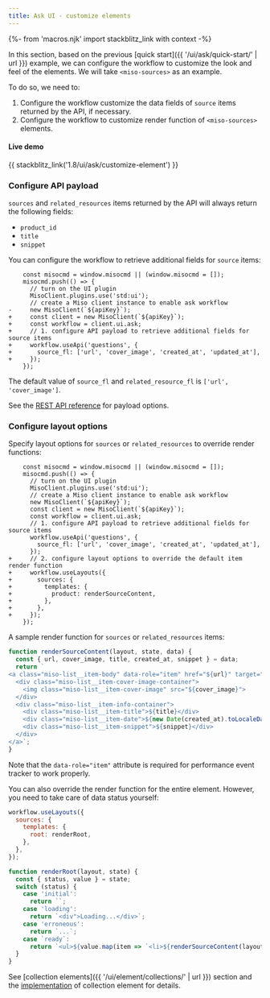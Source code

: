 ```yaml
---
title: Ask UI - customize elements
---
```


{%- from 'macros.njk' import stackblitz_link with context -%}

In this section, based on the previous [quick start]({{ '/ui/ask/quick-start/' | url }}) example, we can configure the workflow to customize the look and feel of the elements. We will take `<miso-sources>` as an example.

To do so, we need to:

1. Configure the workflow customize the data fields of `source` items returned by the API, if necessary.
1. Configure the workflow to customize render function of `<miso-sources>` elements.

#### Live demo

{{ stackblitz_link('1.8/ui/ask/customize-element') }}

### Configure API payload

`sources` and `related_resources` items returned by the API will always return the following fields:
* `product_id`
* `title`
* `snippet`

You can configure the workflow to retrieve additional fields for `source` items:

```diff-js
    const misocmd = window.misocmd || (window.misocmd = []);
    misocmd.push(() => {
      // turn on the UI plugin
      MisoClient.plugins.use('std:ui');
      // create a Miso client instance to enable ask workflow
-     new MisoClient(`${apiKey}`);
+     const client = new MisoClient(`${apiKey}`);
+     const workflow = client.ui.ask;
+     // 1. configure API payload to retrieve additional fields for source items
+     workflow.useApi('questions', {
+       source_fl: ['url', 'cover_image', 'created_at', 'updated_at'],
+     });
    });
```

The default value of `source_fl` and `related_resource_fl` is `['url', 'cover_image']`.

See the [REST API reference](https://api.askmiso.com/#tag/Ask-APIs/operation/questions_v1_ask_questions_post) for payload options.

### Configure layout options

Specify layout options for `sources` or `related_resources` to override render functions:

```diff-js
    const misocmd = window.misocmd || (window.misocmd = []);
    misocmd.push(() => {
      // turn on the UI plugin
      MisoClient.plugins.use('std:ui');
      // create a Miso client instance to enable ask workflow
      new MisoClient(`${apiKey}`);
      const client = new MisoClient(`${apiKey}`);
      const workflow = client.ui.ask;
      // 1. configure API payload to retrieve additional fields for source items
      workflow.useApi('questions', {
        source_fl: ['url', 'cover_image', 'created_at', 'updated_at'],
      });
+     // 2. configure layout options to override the default item render function
+     workflow.useLayouts({
+       sources: {
+         templates: {
+           product: renderSourceContent,
+         },
+       },
+     });
    });
```

A sample render function for `sources` or `related_resources` items:

```js
function renderSourceContent(layout, state, data) {
  const { url, cover_image, title, created_at, snippet } = data;
  return `
<a class="miso-list__item-body" data-role="item" href="${url}" target="_blank" rel="noopener">
  <div class="miso-list__item-cover-image-container">
    <img class="miso-list__item-cover-image" src="${cover_image}">
  </div>
  <div class="miso-list__item-info-container">
    <div class="miso-list__item-title">${title}</div>
    <div class="miso-list__item-date">${new Date(created_at).toLocaleDateString()}</div>
    <div class="miso-list__item-snippet">${snippet}</div>
  </div>
</a>`;
}
```

Note that the `data-role="item"` attribute is required for performance event tracker to work properly.

You can also override the render function for the entire element. However, you need to take care of data status yourself:

```js
workflow.useLayouts({
  sources: {
    templates: {
      root: renderRoot,
    },
  },
});

function renderRoot(layout, state) {
  const { status, value } = state;
  switch (status) {
    case 'initial':
      return ``;
    case 'loading':
      return `<div">Loading...</div>`;
    case 'erroneous':
      return `...`;
    case `ready`:
      return `<ul>${value.map(item => `<li>${renderSourceContent(layout, state, data)}</li>`)}</ul>`;
  }
}
```

See [collection elements]({{ '/ui/element/collections/' | url }}) section and the [implementation](https://github.com/MisoAI/miso-client-js-sdk/blob/main/packages/client-sdk-ui/src/layout/list/collection.js) of collection element for details.
